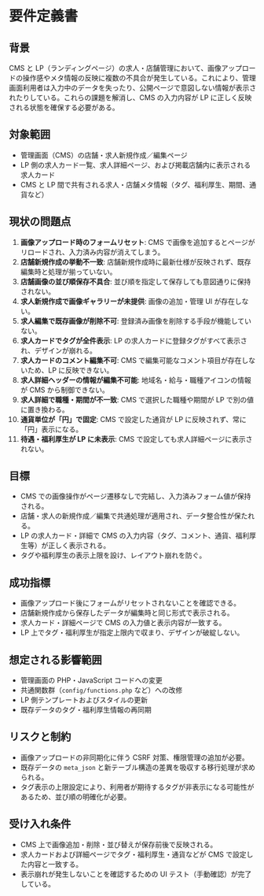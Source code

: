 # 要件定義書

## 背景
CMS と LP（ランディングページ）の求人・店舗管理において、画像アップロードの操作感やメタ情報の反映に複数の不具合が発生している。これにより、管理画面利用者は入力中のデータを失ったり、公開ページで意図しない情報が表示されたりしている。これらの課題を解消し、CMS の入力内容が LP に正しく反映される状態を確保する必要がある。

## 対象範囲
- 管理画面（CMS）の店舗・求人新規作成／編集ページ
- LP 側の求人カード一覧、求人詳細ページ、および掲載店舗内に表示される求人カード
- CMS と LP 間で共有される求人・店舗メタ情報（タグ、福利厚生、期間、通貨など）

## 現状の問題点
1. **画像アップロード時のフォームリセット**: CMS で画像を追加するとページがリロードされ、入力済み内容が消えてしまう。
2. **店舗新規作成の挙動不一致**: 店舗新規作成時に最新仕様が反映されず、既存編集時と処理が揃っていない。
3. **店舗画像の並び順保存不具合**: 並び順を指定して保存しても意図通りに保持されない。
4. **求人新規作成で画像ギャラリーが未提供**: 画像の追加・管理 UI が存在しない。
5. **求人編集で既存画像が削除不可**: 登録済み画像を削除する手段が機能していない。
6. **求人カードでタグが全件表示**: LP の求人カードに登録タグがすべて表示され、デザインが崩れる。
7. **求人カードのコメント編集不可**: CMS で編集可能なコメント項目が存在しないため、LP に反映できない。
8. **求人詳細ヘッダーの情報が編集不可能**: 地域名・給与・職種アイコンの情報が CMS から制御できない。
9. **求人詳細で職種・期間が不一致**: CMS で選択した職種や期間が LP で別の値に置き換わる。
10. **通貨単位が「円」で固定**: CMS で設定した通貨が LP に反映されず、常に「円」表示になる。
11. **待遇・福利厚生が LP に未表示**: CMS で設定しても求人詳細ページに表示されない。

## 目標
- CMS での画像操作がページ遷移なしで完結し、入力済みフォーム値が保持される。
- 店舗・求人の新規作成／編集で共通処理が適用され、データ整合性が保たれる。
- LP の求人カード・詳細で CMS の入力内容（タグ、コメント、通貨、福利厚生等）が正しく表示される。
- タグや福利厚生の表示上限を設け、レイアウト崩れを防ぐ。

## 成功指標
- 画像アップロード後にフォームがリセットされないことを確認できる。
- 店舗新規作成から保存したデータが編集時と同じ形式で表示される。
- 求人カード・詳細ページで CMS の入力値と表示内容が一致する。
- LP 上でタグ・福利厚生が指定上限内で収まり、デザインが破綻しない。

## 想定される影響範囲
- 管理画面の PHP・JavaScript コードへの変更
- 共通関数群（`config/functions.php` など）への改修
- LP 側テンプレートおよびスタイルの更新
- 既存データのタグ・福利厚生情報の再同期

## リスクと制約
- 画像アップロードの非同期化に伴う CSRF 対策、権限管理の追加が必要。
- 既存データの `meta_json` と新テーブル構造の差異を吸収する移行処理が求められる。
- タグ表示の上限設定により、利用者が期待するタグが非表示になる可能性があるため、並び順の明確化が必要。

## 受け入れ条件
- CMS 上で画像追加・削除・並び替えが保存前後で反映される。
- 求人カードおよび詳細ページでタグ・福利厚生・通貨などが CMS で設定した内容と一致する。
- 表示崩れが発生しないことを確認するための UI テスト（手動確認）が完了している。
